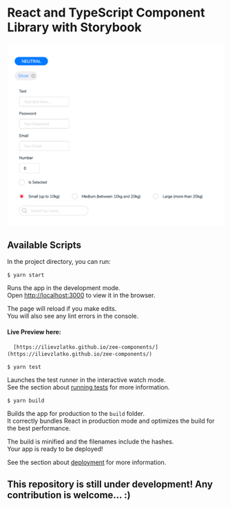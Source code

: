 # React and TypeScript Component Library with Storybook
![alt text](https://github.com/ilievZlatko/zee-components/blob/master/src/assets/images/lib-screenshot.png)

## Available Scripts

In the project directory, you can run:

```console
$ yarn start
```

Runs the app in the development mode.<br />
Open [http://localhost:3000](http://localhost:3000) to view it in the browser.

The page will reload if you make edits.<br />
You will also see any lint errors in the console.

#### Live Preview here:
```console
  [https://ilievzlatko.github.io/zee-components/](https://ilievzlatko.github.io/zee-components/)
```

```console
$ yarn test
```

Launches the test runner in the interactive watch mode.<br />
See the section about [running tests](https://facebook.github.io/create-react-app/docs/running-tests) for more information.

```console
$ yarn build
```

Builds the app for production to the `build` folder.<br />
It correctly bundles React in production mode and optimizes the build for the best performance.

The build is minified and the filenames include the hashes.<br />
Your app is ready to be deployed!

See the section about [deployment](https://facebook.github.io/create-react-app/docs/deployment) for more information.

## This repository is still under development! Any contribution is welcome... :)

